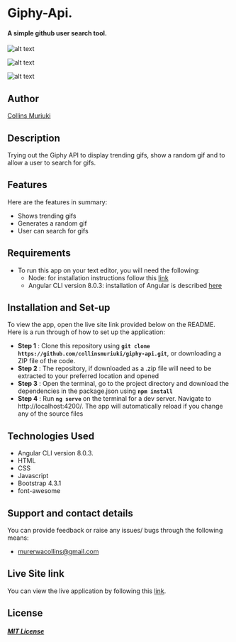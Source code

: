 # Giphy-Api.

####  A simple github user search tool.
![alt text](src/assets/p1.gif)

![alt text](src/assets/p2.gif)

![alt text](src/assets/p3.gif)


## Author
[Collins Muriuki](https://github.com/collinsmuriuki)

## Description
Trying out the Giphy API to display trending gifs, show a random gif and to allow a user to search for gifs.

## Features
Here are the features in summary:
* Shows trending gifs
* Generates a random gif
* User can search for gifs

## Requirements
* To run this app on your text editor, you will need the following:
    * Node: for installation instructions follow this [link](https://nodejs.org/en/download/)
    * Angular CLI version 8.0.3: installation of Angular is described [here](https://www.c-sharpcorner.com/article/three-steps-to-install-angular-and-create-first-hello-world-angular-app/)  

## Installation and Set-up
To view the app, open the live site link provided below on the README.
Here is a run through of how to set up the application:
* **Step 1** : Clone this repository using **`git clone https://github.com/collinsmuriuki/giphy-api.git`**, or downloading a ZIP file of the code.
* **Step 2** : The repository, if downloaded as a .zip file will need to be extracted to your preferred location and opened
* **Step 3** : Open the terminal, go to the project directory and download the dependencies in the package.json using **`npm install`**
* **Step 4** : Run **`ng serve`** on the terminal for a dev server. Navigate to http://localhost:4200/. The app will automatically reload if you change any of the source files

## Technologies Used
* Angular CLI version 8.0.3.
* HTML  
* CSS
* Javascript
* Bootstrap 4.3.1
* font-awesome


## Support and contact details
You can provide feedback or raise any issues/ bugs through the following means:
* murerwacollins@gmail.com

## Live Site link
You can view the live application by following this [link](https://giphy-api-test.firebaseapp.com/).

## License
#### [*MIT License*](LICENSE)
